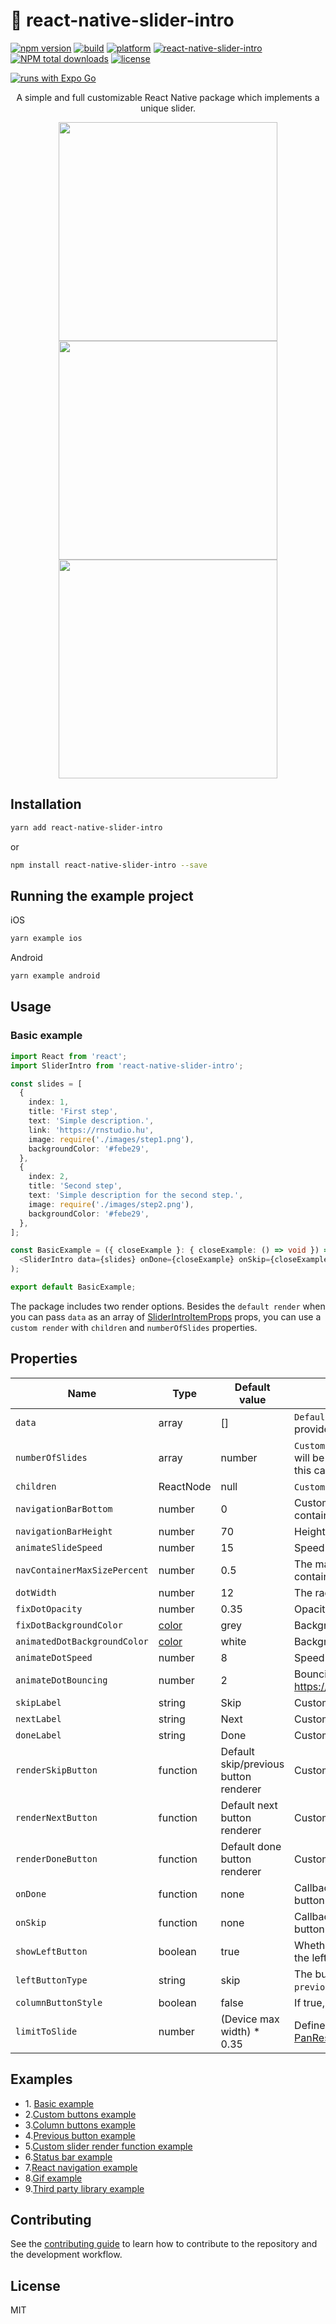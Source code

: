 <h1>📲 react-native-slider-intro</h1>

[![npm version](https://img.shields.io/npm/v/react-native-slider-intro.svg)](https://www.npmjs.com/package/react-native-slider-intro)
[![build](https://github.com/RichardRNStudio/react-native-slider-intro/actions/workflows/build-app.yml/badge.svg?branch=main)](https://github.com/RichardRNStudio/react-native-slider-intro/actions/workflows/build-app.yml)
[![platform](https://img.shields.io/badge/platform-Android_%7C_iOS-yellow)](https://github.com/RichardRNStudio/react-native-slider-intro)
[![react-native-slider-intro](https://snyk.io/advisor/npm-package/react-native-slider-intro/badge.svg)](https://snyk.io/advisor/npm-package/react-native-slider-intro)
[![NPM total downloads](https://img.shields.io/npm/d18m/react-native-slider-intro.svg?style=flat)](https://npmcharts.com/compare/react-native-slider-intro?minimal=true)
[![license](https://img.shields.io/badge/license-MIT-green)](https://github.com/RichardRNStudio/react-native-slider-intro/blob/main/LICENSE)

[![runs with Expo Go](https://img.shields.io/badge/Runs%20with%20Expo%20Go-000.svg?style=flat-square&logo=EXPO&labelColor=f3f3f3&logoColor=000)](https://expo.dev/client)

<p align="center">
  A simple and full customizable React Native package which implements a unique slider.
</p>
<p align="center">
  <a href="https://github.com/RichardRNStudio/react-native-slider-intro/">
    <img src="https://github.com/RichardRNStudio/react-native-slider-intro/blob/main/docs/basic-example.gif?raw=true" height="350"/>
  </a>
  <a href="https://github.com/RichardRNStudio/react-native-slider-intro/">
    <img src="https://github.com/RichardRNStudio/react-native-slider-intro/blob/main/docs/custom-buttons-example.gif?raw=true" height="350"/>
  </a>
  <a href="https://github.com/RichardRNStudio/react-native-slider-intro/">
    <img src="https://github.com/RichardRNStudio/react-native-slider-intro/blob/main/docs/column-buttons-example.gif?raw=true" height="350"/>
  </a>
</p>

<h2>Installation</h2>

```sh
yarn add react-native-slider-intro
```

or

```sh
npm install react-native-slider-intro --save
```

<h2>Running the example project</h2>

iOS
```sh
yarn example ios
```
Android
```sh
yarn example android
```

<h2>Usage</h2>

<h3>Basic example</h3>

```ts
import React from 'react';
import SliderIntro from 'react-native-slider-intro';

const slides = [
  {
    index: 1,
    title: 'First step',
    text: 'Simple description.',
    link: 'https://rnstudio.hu',
    image: require('./images/step1.png'),
    backgroundColor: '#febe29',
  },
  {
    index: 2,
    title: 'Second step',
    text: 'Simple description for the second step.',
    image: require('./images/step2.png'),
    backgroundColor: '#febe29',
  },
];

const BasicExample = ({ closeExample }: { closeExample: () => void }) => (
  <SliderIntro data={slides} onDone={closeExample} onSkip={closeExample} />
);

export default BasicExample;
```

The package includes two render options. Besides the `default render` when you can pass `data` as an array of <a href="https://github.com/RichardRNStudio/react-native-slider-intro/blob/main/src/types/SliderIntroItem.types.ts">SliderIntroItemProps</a> props, you can use a `custom render` with `children` and `numberOfSlides` properties.

<h2>Properties</h2>

| Name                         | Type     | Default value                         | Description                                                                                  |
| ---------------------------- | -------- | ------------------------------------- | -------------------------------------------------------------------------------------------- |
| `data`                       | array    | []                                    | `Default render` - An array of items. If data is provided, children will be ignored.                 |
| `numberOfSlides`             | array    | number                                | `Custom render` - if children is provided, data will be ignored. numberOfSlides is required in this case. |
| `children`                   | ReactNode| null                                  | `Custom render` - JSX elements to render.                                                      |
| `navigationBarBottom`        | number   | 0                                     | Custom bottom position of the dot navigation container.                                   |
| `navigationBarHeight`        | number   | 70                                    | Height of the dot navigation container.                                                           |
| `animateSlideSpeed`          | number   | 15                                    | Speed of the slider animation.                                                               |
| `navContainerMaxSizePercent` | number   | 0.5                                   | The maximum width of the navigation container as a percentage of the total width.                                              |
| `dotWidth`                   | number   | 12                                    | The radius of the navigation dots.                                                |
| `fixDotOpacity`              | number   | 0.35                                  | Opacity of inactive (non-animated) dots.                                                 |
| `fixDotBackgroundColor`      | <a href="https://reactnative.dev/docs/colors">color</a>| grey  | Background color of inactive dots.                             |
| `animatedDotBackgroundColor` | <a href="https://reactnative.dev/docs/colors">color</a>| white | Background color of the animated dot.                                   |
| `animateDotSpeed`            | number   | 8                                     | Speed of the dot animation.                                                                     |
| `animateDotBouncing`         | number   | 2                                     | Bounciness value of all animations. https://reactnative.dev/docs/animated#spring       |
| `skipLabel`                  | string   | Skip                                  | Custom label for skip button.                                                               |
| `nextLabel`                  | string   | Next                                  | Custom label for next button.                                                                  |
| `doneLabel`                  | string   | Done                                  | Custom label for done button.                                                                  |
| `renderSkipButton`           | function | Default skip/previous button renderer | Custom renderer for the skip/previous button.                                                  |
| `renderNextButton`           | function | Default next button renderer          | Custom renderer for the next button.                                                       |
| `renderDoneButton`           | function | Default done button renderer          | Custom renderer for the done button.                                                           |
| `onDone`                     | function | none                                  | Callback function executed when the done button is pressed.                                                                     |
| `onSkip`                     | function | none                                  | Callback function executed when the skip button is pressed.                                                                     |
| `showLeftButton`             | boolean  | true                                  | Whether to show the skip/previous button on the left side.                                                |
| `leftButtonType`             | string   | skip                                  | The button type on the left side, either `skip` or `previous`.                             |
| `columnButtonStyle`          | boolean  | false                                 | If true, buttons will be displayed in a column.                                                             |
| `limitToSlide`               | number | (Device max width) * 0.35               | Defines the slide animation limit, based on <a href="https://reactnative.dev/docs/panresponder">PanResponder's `gestureState.dx`</a> property.

<h2>Examples</h2>
<ul>
  <li>1. <a href="https://github.com/RichardRNStudio/react-native-slider-intro/blob/main/example/src/BasicExample.tsx">Basic example</a></li>
  <li>2.<a href="https://github.com/RichardRNStudio/react-native-slider-intro/blob/main/example/src/CustomButtonsExample.tsx">Custom buttons example</a></li>
  <li>3.<a href="https://github.com/RichardRNStudio/react-native-slider-intro/blob/main/example/src/ColumnButtonsExample.tsx">Column buttons example</a></li>
  <li>4.<a href="https://github.com/RichardRNStudio/react-native-slider-intro/blob/main/example/src/PreviousButtonExample.tsx">Previous button example</a></li>
  <li>5.<a href="https://github.com/RichardRNStudio/react-native-slider-intro/blob/main/example/src/CustomRenderFunctionExample.tsx">Custom slider render function example</a></li>
  <li>6.<a href="https://github.com/RichardRNStudio/react-native-slider-intro/blob/main/example/src/StatusBarExample.tsx">Status bar example</a></li>
  <li>7.<a href="https://github.com/RichardRNStudio/react-native-slider-intro/blob/main/example/src/ReactNavigationExample/ReactNavigationExample.tsx">React navigation example</a></li>
  <li>8.<a href="https://github.com/RichardRNStudio/react-native-slider-intro/blob/main/example/src/GifExample.tsx">Gif example</a></li>
  <li>9.<a href="https://github.com/RichardRNStudio/react-native-slider-intro/blob/main/example/src/UsingThirdPartyLibrariesExample.tsx">Third party library example</a></li>
</ul>

<h2>Contributing</h2>

See the [contributing guide](CONTRIBUTING.md) to learn how to contribute to the repository and the development workflow.

<h2>License</h2>

MIT
